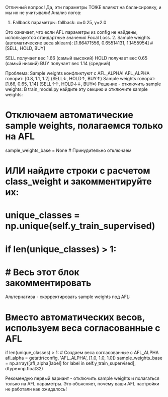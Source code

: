 Отличный вопрос! Да, эти параметры ТОЖЕ влияют на балансировку, и мы их не учитывали!
Анализ логов:
1. Fallback параметры:
fallback: α=0.25, γ=2.0

Это означает, что если AFL параметры из config не найдены, используются стандартные значения Focal Loss.
2. Sample weights (автоматические веса sklearn):
[1.66471556, 0.65514131, 1.1455954] # [SELL, HOLD, BUY]


SELL получает вес 1.66 (самый высокий)
HOLD получает вес 0.65 (самый низкий)
BUY получает вес 1.14 (средний)

Проблема:
Sample weights конфликтуют с AFL_ALPHA!
AFL_ALPHA говорит: [0.8, 1.1, 1.2] (SELL↓, HOLD↑, BUY↑)
Sample weights говорят: [1.66, 0.65, 1.14] (SELL↑↑, HOLD↓↓, BUY=)
Решение - отключить sample weights:
В train_model.py найдите эту секцию и отключите sample weights:
# Отключаем автоматические sample weights, полагаемся только на AFL
sample_weights_base = None  # Принудительно отключаем

# ИЛИ найдите строки с расчетом class_weight и закомментируйте их:
# unique_classes = np.unique(self.y_train_supervised)
# if len(unique_classes) > 1:
#     # Весь этот блок закомментировать

Альтернатива - скорректировать sample weights под AFL:
# Вместо автоматических весов, используем веса согласованные с AFL
if len(unique_classes) > 1:
    # Создаем веса согласованные с AFL_ALPHA
    afl_alpha = getattr(config, 'AFL_ALPHA', [1.0, 1.0, 1.0])
    sample_weights_base = np.array([afl_alpha[label] for label in self.y_train_supervised], dtype=np.float32)

Рекомендую первый вариант - отключить sample weights и полагаться только на AFL параметры.
Это объясняет, почему ваши AFL настройки не работали как ожидалось!